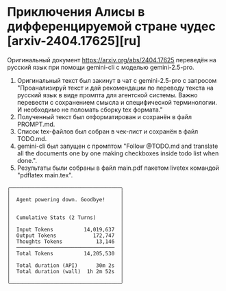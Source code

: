 # Приключения Алисы в дифференцируемой стране чудес \[arxiv-2404.17625]\[ru]

Оригинальный документ https://arxiv.org/abs/2404.17625 переведён на русский язык при помощи gemini-cli с моделью gemini-2.5-pro.

1. Оригинальный текст был закинут в чат с gemini-2.5-pro с запросом "Проанализируй текст и дай рекомендации по переводу текста на русский язык в виде промпта для агентской системы. Важно перевести с сохранением смысла и специфической терминологии. И необходимо не поломать сборку tex формата."
2. Полученный текст был отформатирован и сохранён в файл PROMPT.md.
3. Список tex-файлов был собран в чек-лист и сохранён в файл TODO.md.
4. gemini-cli был запущен с промптом "Follow @TODO.md and translate all the documents one by one making checkboxes inside todo list when done.".
5. Результаты были собраны в файл main.pdf пакетом livetex командой "pdflatex main.tex".

```
╭────────────────────────────────────╮
│                                    │
│  Agent powering down. Goodbye!     │
│                                    │
│                                    │
│  Cumulative Stats (2 Turns)        │
│                                    │
│  Input Tokens          14,019,637  │
│  Output Tokens            172,747  │
│  Thoughts Tokens           13,146  │
│  ────────────────────────────────  │
│  Total Tokens          14,205,530  │
│                                    │
│  Total duration (API)      30m 2s  │
│  Total duration (wall)  1h 2m 52s  │
│                                    │
╰────────────────────────────────────╯
```
